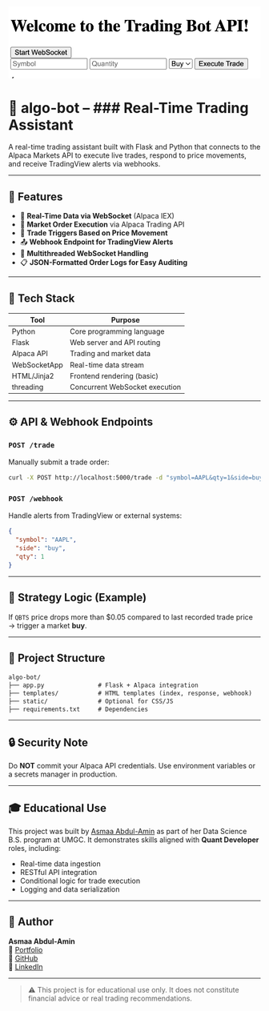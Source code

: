 ![Welcome!](images/welcome.png)


# 📡 algo-bot – ### Real-Time Trading Assistant

A real-time trading assistant built with Flask and Python that connects to the Alpaca Markets API to execute live trades, respond to price movements, and receive TradingView alerts via webhooks.

---

## 🚀 Features

- 🔄 **Real-Time Data via WebSocket** (Alpaca IEX)
- 🛒 **Market Order Execution** via Alpaca Trading API
- 🧠 **Trade Triggers Based on Price Movement**
- 📤 **Webhook Endpoint for TradingView Alerts**
- 🧵 **Multithreaded WebSocket Handling**
- 📋 **JSON-Formatted Order Logs for Easy Auditing**

---

## 🧱 Tech Stack

| Tool         | Purpose                             |
|--------------|-------------------------------------|
| Python       | Core programming language           |
| Flask        | Web server and API routing          |
| Alpaca API   | Trading and market data             |
| WebSocketApp | Real-time data stream               |
| HTML/Jinja2  | Frontend rendering (basic)          |
| threading    | Concurrent WebSocket execution      |

---

## ⚙️ API & Webhook Endpoints

### `POST /trade`
Manually submit a trade order:

```bash
curl -X POST http://localhost:5000/trade -d "symbol=AAPL&qty=1&side=buy"
```

### `POST /webhook`
Handle alerts from TradingView or external systems:

```json
{
  "symbol": "AAPL",
  "side": "buy",
  "qty": 1
}
```

---

## 🧪 Strategy Logic (Example)
If `QBTS` price drops more than $0.05 compared to last recorded trade price → trigger a market **buy**.

---

## 📂 Project Structure

```
algo-bot/
├── app.py               # Flask + Alpaca integration
├── templates/           # HTML templates (index, response, webhook)
├── static/              # Optional for CSS/JS
├── requirements.txt     # Dependencies
```

---

## 🔒 Security Note
Do **NOT** commit your Alpaca API credentials. Use environment variables or a secrets manager in production.

---

## 🎓 Educational Use
This project was built by [Asmaa Abdul-Amin](https://asmaa.dev) as part of her Data Science B.S. program at UMGC. It demonstrates skills aligned with **Quant Developer** roles, including:

- Real-time data ingestion
- RESTful API integration
- Conditional logic for trade execution
- Logging and data serialization

---

## 🧠 Author

**Asmaa Abdul-Amin**  
🔗 [Portfolio](https://asmaa.dev)  
🐙 [GitHub](https://github.com/blkpvnthr)  
💼 [LinkedIn](https://linkedin.com/in/blkpvnthr)

---

> ⚠️ This project is for educational use only. It does not constitute financial advice or real trading recommendations.
